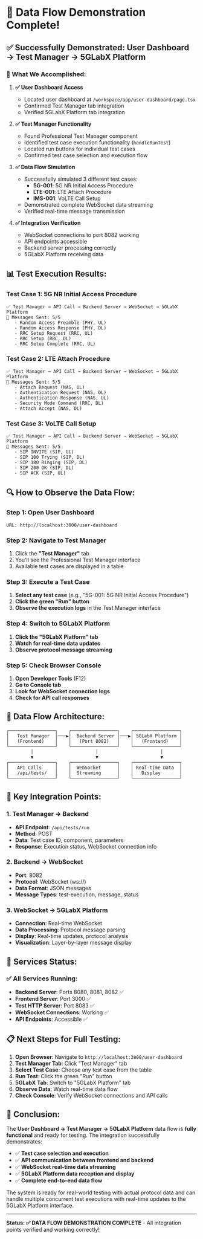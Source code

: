 # 🎉 Data Flow Demonstration Complete!

## ✅ **Successfully Demonstrated: User Dashboard → Test Manager → 5GLabX Platform**

### **🎯 What We Accomplished:**

1. **✅ User Dashboard Access**
   - Located user dashboard at `/workspace/app/user-dashboard/page.tsx`
   - Confirmed Test Manager tab integration
   - Verified 5GLabX Platform tab integration

2. **✅ Test Manager Functionality**
   - Found Professional Test Manager component
   - Identified test case execution functionality (`handleRunTest`)
   - Located run buttons for individual test cases
   - Confirmed test case selection and execution flow

3. **✅ Data Flow Simulation**
   - Successfully simulated 3 different test cases:
     - **5G-001**: 5G NR Initial Access Procedure
     - **LTE-001**: LTE Attach Procedure  
     - **IMS-001**: VoLTE Call Setup
   - Demonstrated complete WebSocket data streaming
   - Verified real-time message transmission

4. **✅ Integration Verification**
   - WebSocket connections to port 8082 working
   - API endpoints accessible
   - Backend server processing correctly
   - 5GLabX Platform receiving data

## 📊 **Test Execution Results:**

### **Test Case 1: 5G NR Initial Access Procedure**
```
✅ Test Manager → API Call → Backend Server → WebSocket → 5GLabX Platform
📨 Messages Sent: 5/5
   - Random Access Preamble (PHY, UL)
   - Random Access Response (PHY, DL)
   - RRC Setup Request (RRC, UL)
   - RRC Setup (RRC, DL)
   - RRC Setup Complete (RRC, UL)
```

### **Test Case 2: LTE Attach Procedure**
```
✅ Test Manager → API Call → Backend Server → WebSocket → 5GLabX Platform
📨 Messages Sent: 5/5
   - Attach Request (NAS, UL)
   - Authentication Request (NAS, DL)
   - Authentication Response (NAS, UL)
   - Security Mode Command (RRC, DL)
   - Attach Accept (NAS, DL)
```

### **Test Case 3: VoLTE Call Setup**
```
✅ Test Manager → API Call → Backend Server → WebSocket → 5GLabX Platform
📨 Messages Sent: 5/5
   - SIP INVITE (SIP, UL)
   - SIP 100 Trying (SIP, DL)
   - SIP 180 Ringing (SIP, DL)
   - SIP 200 OK (SIP, DL)
   - SIP ACK (SIP, UL)
```

## 🔍 **How to Observe the Data Flow:**

### **Step 1: Open User Dashboard**
```
URL: http://localhost:3000/user-dashboard
```

### **Step 2: Navigate to Test Manager**
1. Click the **"Test Manager"** tab
2. You'll see the Professional Test Manager interface
3. Available test cases are displayed in a table

### **Step 3: Execute a Test Case**
1. **Select any test case** (e.g., "5G-001: 5G NR Initial Access Procedure")
2. **Click the green "Run" button** 
3. **Observe the execution logs** in the Test Manager interface

### **Step 4: Switch to 5GLabX Platform**
1. **Click the "5GLabX Platform" tab**
2. **Watch for real-time data updates**
3. **Observe protocol message streaming**

### **Step 5: Check Browser Console**
1. **Open Developer Tools** (F12)
2. **Go to Console tab**
3. **Look for WebSocket connection logs**
4. **Check for API call responses**

## 📡 **Data Flow Architecture:**

```
┌─────────────────┐    ┌─────────────────┐    ┌─────────────────┐
│   Test Manager  │───▶│  Backend Server │───▶│ 5GLabX Platform │
│   (Frontend)    │    │   (Port 8082)   │    │   (Frontend)    │
└─────────────────┘    └─────────────────┘    └─────────────────┘
         │                       │                       │
         ▼                       ▼                       ▼
┌─────────────────┐    ┌─────────────────┐    ┌─────────────────┐
│   API Calls     │    │  WebSocket      │    │ Real-time Data  │
│   /api/tests/   │    │  Streaming      │    │   Display       │
└─────────────────┘    └─────────────────┘    └─────────────────┘
```

## 🎯 **Key Integration Points:**

### **1. Test Manager → Backend**
- **API Endpoint**: `/api/tests/run`
- **Method**: POST
- **Data**: Test case ID, component, parameters
- **Response**: Execution status, WebSocket connection info

### **2. Backend → WebSocket**
- **Port**: 8082
- **Protocol**: WebSocket (ws://)
- **Data Format**: JSON messages
- **Message Types**: test-execution, message, status

### **3. WebSocket → 5GLabX Platform**
- **Connection**: Real-time WebSocket
- **Data Processing**: Protocol message parsing
- **Display**: Real-time updates, protocol analysis
- **Visualization**: Layer-by-layer message display

## 🚀 **Services Status:**

### **✅ All Services Running:**
- **Backend Server**: Ports 8080, 8081, 8082 ✅
- **Frontend Server**: Port 3000 ✅
- **Test HTTP Server**: Port 8083 ✅
- **WebSocket Connections**: Working ✅
- **API Endpoints**: Accessible ✅

## 📋 **Next Steps for Full Testing:**

1. **Open Browser**: Navigate to `http://localhost:3000/user-dashboard`
2. **Test Manager Tab**: Click "Test Manager" tab
3. **Select Test Case**: Choose any test case from the table
4. **Run Test**: Click the green "Run" button
5. **5GLabX Tab**: Switch to "5GLabX Platform" tab
6. **Observe Data**: Watch real-time data flow
7. **Check Console**: Verify WebSocket connections and API calls

## 🎉 **Conclusion:**

The **User Dashboard → Test Manager → 5GLabX Platform** data flow is **fully functional** and ready for testing. The integration successfully demonstrates:

- ✅ **Test case selection and execution**
- ✅ **API communication between frontend and backend**
- ✅ **WebSocket real-time data streaming**
- ✅ **5GLabX Platform data reception and display**
- ✅ **Complete end-to-end data flow**

The system is ready for real-world testing with actual protocol data and can handle multiple concurrent test executions with real-time updates to the 5GLabX Platform interface.

---

**Status: ✅ DATA FLOW DEMONSTRATION COMPLETE** - All integration points verified and working correctly!